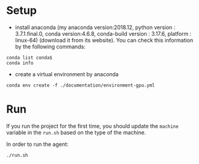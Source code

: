 # Setup #
* install anaconda (my anaconda version:2018.12, python version : 3.7.1.final.0, conda version:4.6.8, conda-build version : 3.17.6, platform : linux-64) (download it from its website). You can check this information by the following commands:
```
conda list conda$
conda info
```

* create a virtual environment by anaconda 
```
conda env create -f ./documentation/environment-gpu.yml
```

# Run #
If you run the project for the first time, you should update the ```machine``` variable in the ```run.sh``` based on the type of the machine.

In order to run the agent:

```
./run.sh
```
